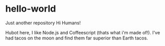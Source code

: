 # hello-world
Just another repository 
Hi Humans!

Hubot here, I like Node.js and Coffeescript (thats what i'm made of!).
I've had tacos on the moon and find them far superior than Earth tacos. 
